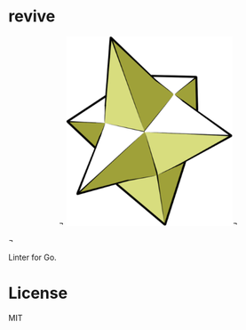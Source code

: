 # revive

<p align="center">¬
  <img src="./assets/logo.png" alt="" width="300">¬
</p>¬

Linter for Go.

# License

MIT
